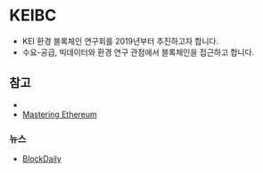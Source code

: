 # KEIBC
- KEI 환경 블록체인 연구회를 2019년부터 추진하고자 합니다.  
- 수요-공급, 빅데이터와 환경 연구 관점에서 블록체인을 접근하고 합니다.  
## 참고
- 
- [Mastering Ethereum](https://github.com/ethereumbook/ethereumbook)
### 뉴스
- [BlockDaily](https://www.blockdaily.com/)
